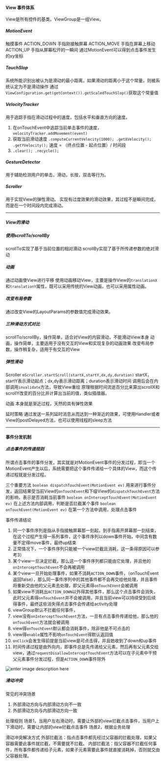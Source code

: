 #### View 事件体系
View是所有控件的基类。ViewGroup是一组View。
##### MotionEvent
触摸事件
ACTION_DOWN  手指刚接触屏幕
ACTION_MOVE 手指在屏幕上移动
ACTION_UP 手指从屏幕松开的一瞬间
通过MotionEvent可以得到点击事件发生的xy坐标
##### TouchSlop
系统所能识别出被认为是滑动的最小距离，如果滑动的距离小于这个常量，则被系统认定为不是滑动操作
通过`ViewConfiguration.get(getContext()).getScaledTouchSlop()`获取这个常量值
##### VelocityTracker
用于追踪手指在滑动过程中的速度，包括水平和垂直方向的速度。
1. 在onTouchEvent中追踪当前单击事件的速度，`velocityTracker.addMovement(event)`
2. 获取当前滑动速度
	`.computeCurrentVelocity(1000);
	.getXVelocity();
	.getYVelocity();`
	速度 = （终点位置 - 起点位置）/ 时间段
3. `.clear();
	.recycle();`	
##### GestureDetector
用于辅助检测用户的单击，滑动，长按，双击等行为。
##### Scroller
用于实现View的弹性滑动。
实现有过度效果的滑动效果，其过程不是瞬间完成，而是在一个时间段内完成滑动。

----
##### View的滑动
##### 使用scrollTo/scrollBy
scrollTo实现了基于当前位置的相对滑动
scrollBy实现了基于所传递参数的绝对滑动
##### 动画
通过动画使View进行平移
使用动画移动View，主要是操作View的`translationX`和`translationY`属性，既可以采用传统的View动画，也可以采用属性动画。
##### 改变布局参数
通过改变View的LayoutParams的参数值完成滑动效果。

##### 三种滑动方式对比
scrollTo/scrollBy，操作简单，适合对View的内容滑动，不能滑动View本身
动画，操作简单，主要适用于没有交互的View和实现复杂的动画效果
改变布局参数，操作稍复杂，适用于有交互的View

##### 弹性滑动
Scroller
`mScroller.startScroll(startX,startY,dx,dy,duration)`
startX，startY表示滑动起点；dx,dy表示滑动距离；duration表示滑动时间
调用后会在内部调用`invalidate`方法，导致View重绘
原理根据时间流逝百分比来算出scrollX和scrollY改变的百分比并计算出当前的值，类似插值器。

动画
本身就是渐近过程，天然的具有弹性效果

延时策略
通过发送一系列延时消息从而达到一种渐近的效果，可使用Handler或者View的postDelayed方法，也可以使用线程的sleep方法

----
#### 事件分发机制
##### 点击事件的传递规则
所谓点击事件的事件分发，其实就是对MotionEvent事件的分发过程，即当一个MotionEvent产生以后，系统需要把这个事件传递给一个具体的View，而这个传递过程就是分发过程。 

三个重要方法 
`boolean dispatchTouchEvent(MotionEvent ev)` 
用来进行事件分发，返回结果受当前View的`onTouchEvent`和下级View的`dispatchTouchEvent`方法的影响，表示是否消耗当前事件 
`boolean onInterceptTouchEvent(MotionEvent ev)` 
在上述方法内部调用，判断是否拦截某个事件 
`boolean onTouchEvent(MotionEvent ev)` 
在第一个方法中调用，处理点击事件 

事件传递结论
1. 同一个事件序列是指从手指接触屏幕那一刻起，到手指离开屏幕那一刻结束，在这个过程产生得一系列事件，这个事件序列以down事件开始，中间含有数量不定得move事件，最终up结束
2. 正常情况下，一个事件序列只能被一个view拦截且消耗，这一条得原因可以参考3）
3. 某个view一旦决定拦截，那么这一个事件序列都只能由它处理，并且他的`onInterceptTouchEvent`不会再被调用
4. 某个view一旦开始处理事件，如果不消耗`ACTION_DOWN`事件，（onTouchEvent返回false），那么同一事件序列中的其他事件都不会再交给他处理，并且事件将重新交由他的父元素去处理，即父元素得`onTouchEVent`会被调用
5. 如果view不消耗出`ACTION_DOWN`以外得其他事件，那么这个点击事件会消失，此时父元素得`onTouchEvent`并不会被调用，并且当前view可以持续受到后续得事件，最终这些消失得点击事件会传递给activity处理
6. viewGroup默认不拦截任何事件，
7. view没有`onInterceptTouchEvent`方法，一旦有点击事件传递给他，那么他的`onTouchEvent`方法就会被调用
8. view得`onTouchEvent`默认都会消耗事件，除非他是不可点击的
9. view得`enable`属性不影响`onTouchEvent`得默认返回值
10. `onClick`会发生得前提是当前view是可点击得，并且她收到了down和up事件
11. 时间传递过程是由外向内，即事件总是先传递给父元素，然后再有父元素交给view，通过`requestDisallowInterceptTouchEvent`方法可以在子元素中干预父元素事件分发过程，但是`ACTION_DOWN`事件除外

![enter image description here](https://github.com/sariel20/StudyNotes/blob/master/Android%E7%9B%B8%E5%85%B3/img/sjff.png) 

##### 滑动冲突
常见的冲突场景
1. 外部滑动方向与内部滑动方向不一致
2. 外部滑动方向与内部滑动方向一致

处理规则
场景1，当用户左右滑动时，需要让外部的view拦截点击事件，当用户上下滑动时，需要让内部的view拦截点击事件
场景2，根据业务处理

滑动冲突解决方式
外部拦截法：指点击事件都先经过父容器的拦截处理，如果父容器需要此事件就拦截，不需要就不拦截。
内部拦截法：指父容器不拦截任何事件，所有事件都传递给子元素，如果子元素需要此事件就直接消耗掉，否则就交由父容器处理。

